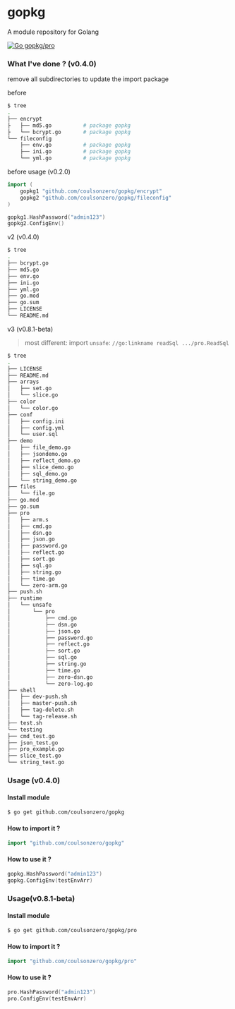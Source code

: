 # gopkg
A module repository for Golang

[![Go gopkg/pro](https://pkg.go.dev/badge/github.com/coulsonzero/gopkg/pro.svg)](https://pkg.go.dev/github.com/coulsonzero/gopkg/pro)

[//]: # (<a href="https://pkg.go.dev/github.com/coulsonzero/gopkg/pro"><img src="https://pkg.go.dev/badge/github.com/coulsonzero/gopkg/pro.svg" alt="Go Reference"></a>)


### What I've done ?  (v0.4.0)
remove all subdirectories to update the import package

before
```sh
$ tree
.
├── encrypt
├   ├── md5.go          # package gopkg
├   └── bcrypt.go       # package gopkg
└── fileconfig
    ├── env.go          # package gopkg
    ├── ini.go          # package gopkg
    └── yml.go          # package gopkg
```
before usage (v0.2.0)
```go
import (
    gopkg1 "github.com/coulsonzero/gopkg/encrypt"
    gopkg2 "github.com/coulsonzero/gopkg/fileconfig"
)
```
```go
gopkg1.HashPassword("admin123")
gopkg2.ConfigEnv()
```

v2 (v0.4.0)

```sh
$ tree
.
├── bcrypt.go
├── md5.go
├── env.go
├── ini.go
├── yml.go
├── go.mod
├── go.sum
├── LICENSE
└── README.md
```

v3 (v0.8.1-beta)

> most different: import `unsafe`: `//go:linkname readSql .../pro.ReadSql`

```sh
$ tree
.
├── LICENSE
├── README.md
├── arrays
│   ├── set.go
│   └── slice.go
├── color
│   └── color.go
├── conf
│   ├── config.ini
│   ├── config.yml
│   └── user.sql
├── demo
│   ├── file_demo.go
│   ├── jsondemo.go
│   ├── reflect_demo.go
│   ├── slice_demo.go
│   ├── sql_demo.go
│   └── string_demo.go
├── files
│   └── file.go
├── go.mod
├── go.sum
├── pro
│   ├── arm.s
│   ├── cmd.go
│   ├── dsn.go
│   ├── json.go
│   ├── password.go
│   ├── reflect.go
│   ├── sort.go
│   ├── sql.go
│   ├── string.go
│   ├── time.go
│   └── zero-arm.go
├── push.sh
├── runtime
│   └── unsafe
│       └── pro
│           ├── cmd.go
│           ├── dsn.go
│           ├── json.go
│           ├── password.go
│           ├── reflect.go
│           ├── sort.go
│           ├── sql.go
│           ├── string.go
│           ├── time.go
│           ├── zero-dsn.go
│           └── zero-log.go
├── shell
│   ├── dev-push.sh
│   ├── master-push.sh
│   ├── tag-delete.sh
│   └── tag-release.sh
├── test.sh
└── testing
├── cmd_test.go
├── json_test.go
├── pro_example.go
├── slice_test.go
└── string_test.go
```

### Usage (v0.4.0)
#### Install module
```sh
$ go get github.com/coulsonzero/gopkg
```

#### How to import it ?

```go
import "github.com/coulsonzero/gopkg"
```

#### How to use it ?
```go
gopkg.HashPassword("admin123")
gopkg.ConfigEnv(testEnvArr)
```


### Usage(v0.8.1-beta)


#### Install module
```sh
$ go get github.com/coulsonzero/gopkg/pro
```

#### How to import it ?

```go
import "github.com/coulsonzero/gopkg/pro"
```

#### How to use it ?
```go
pro.HashPassword("admin123")
pro.ConfigEnv(testEnvArr)
```


